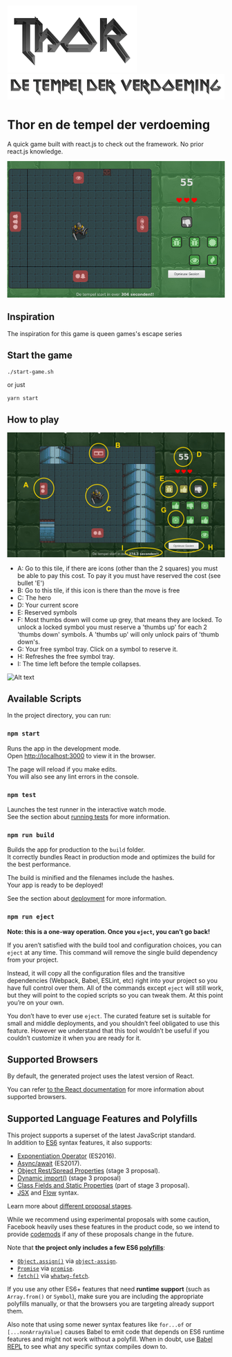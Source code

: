 ![Thor](https://raw.githubusercontent.com/langens-jonathan/thor-en-de-tempel-der-verdoeming/master/src/images/header_logo.png?raw=true "Thor")
![Verdoeming](https://raw.githubusercontent.com/langens-jonathan/thor-en-de-tempel-der-verdoeming/master/src/images/subheader_logo.png?raw=true "De tempel der verdoeming")

# Thor en de tempel der verdoeming
A quick game built with react.js to check out the framework. No prior react.js knowledge.

![Screen shot](https://raw.githubusercontent.com/langens-jonathan/thor-en-de-tempel-der-verdoeming/master/screenshots/ss1.png?raw=true "The game")
## Inspiration
The inspiration for this game is queen games's escape series

## Start the game
```
./start-game.sh
```
or just
```
yarn start
```

## How to play
![How to play](https://raw.githubusercontent.com/langens-jonathan/thor-en-de-tempel-der-verdoeming/master/screenshots/ss2.png?raw=true "How to play")
+ A: Go to this tile, if there are icons (other than the 2 squares) you must be able to pay this cost. To pay it you must have reserved the cost (see bullet 'E')
+ B: Go to this tile, if this icon is there than the move is free
+ C: The hero
+ D: Your current score
+ E: Reserved symbols
+ F: Most thumbs down will come up grey, that means they are locked. To unlock a locked symbol you must reserve a 'thumbs up' for each 2 'thumbs down' symbols. A 'thumbs up' will only unlock pairs of 'thumb down's.
+ G: Your free symbol tray. Click on a symbol to reserve it.
+ H: Refreshes the free symbol tray.
+ I: The time left before the temple collapses.

![Alt text](relative/path/to/img.jpg?raw=true "Title")

## Available Scripts

In the project directory, you can run:

### `npm start`

Runs the app in the development mode.<br>
Open [http://localhost:3000](http://localhost:3000) to view it in the browser.

The page will reload if you make edits.<br>
You will also see any lint errors in the console.

### `npm test`

Launches the test runner in the interactive watch mode.<br>
See the section about [running tests](#running-tests) for more information.

### `npm run build`

Builds the app for production to the `build` folder.<br>
It correctly bundles React in production mode and optimizes the build for the best performance.

The build is minified and the filenames include the hashes.<br>
Your app is ready to be deployed!

See the section about [deployment](#deployment) for more information.

### `npm run eject`

**Note: this is a one-way operation. Once you `eject`, you can’t go back!**

If you aren’t satisfied with the build tool and configuration choices, you can `eject` at any time. This command will remove the single build dependency from your project.

Instead, it will copy all the configuration files and the transitive dependencies (Webpack, Babel, ESLint, etc) right into your project so you have full control over them. All of the commands except `eject` will still work, but they will point to the copied scripts so you can tweak them. At this point you’re on your own.

You don’t have to ever use `eject`. The curated feature set is suitable for small and middle deployments, and you shouldn’t feel obligated to use this feature. However we understand that this tool wouldn’t be useful if you couldn’t customize it when you are ready for it.

## Supported Browsers

By default, the generated project uses the latest version of React.

You can refer [to the React documentation](https://reactjs.org/docs/react-dom.html#browser-support) for more information about supported browsers.

## Supported Language Features and Polyfills

This project supports a superset of the latest JavaScript standard.<br>
In addition to [ES6](https://github.com/lukehoban/es6features) syntax features, it also supports:

* [Exponentiation Operator](https://github.com/rwaldron/exponentiation-operator) (ES2016).
* [Async/await](https://github.com/tc39/ecmascript-asyncawait) (ES2017).
* [Object Rest/Spread Properties](https://github.com/sebmarkbage/ecmascript-rest-spread) (stage 3 proposal).
* [Dynamic import()](https://github.com/tc39/proposal-dynamic-import) (stage 3 proposal)
* [Class Fields and Static Properties](https://github.com/tc39/proposal-class-public-fields) (part of stage 3 proposal).
* [JSX](https://facebook.github.io/react/docs/introducing-jsx.html) and [Flow](https://flowtype.org/) syntax.

Learn more about [different proposal stages](https://babeljs.io/docs/plugins/#presets-stage-x-experimental-presets-).

While we recommend using experimental proposals with some caution, Facebook heavily uses these features in the product code, so we intend to provide [codemods](https://medium.com/@cpojer/effective-javascript-codemods-5a6686bb46fb) if any of these proposals change in the future.

Note that **the project only includes a few ES6 [polyfills](https://en.wikipedia.org/wiki/Polyfill)**:

* [`Object.assign()`](https://developer.mozilla.org/en/docs/Web/JavaScript/Reference/Global_Objects/Object/assign) via [`object-assign`](https://github.com/sindresorhus/object-assign).
* [`Promise`](https://developer.mozilla.org/en-US/docs/Web/JavaScript/Reference/Global_Objects/Promise) via [`promise`](https://github.com/then/promise).
* [`fetch()`](https://developer.mozilla.org/en/docs/Web/API/Fetch_API) via [`whatwg-fetch`](https://github.com/github/fetch).

If you use any other ES6+ features that need **runtime support** (such as `Array.from()` or `Symbol`), make sure you are including the appropriate polyfills manually, or that the browsers you are targeting already support them.

Also note that using some newer syntax features like `for...of` or `[...nonArrayValue]` causes Babel to emit code that depends on ES6 runtime features and might not work without a polyfill. When in doubt, use [Babel REPL](https://babeljs.io/repl/) to see what any specific syntax compiles down to.
